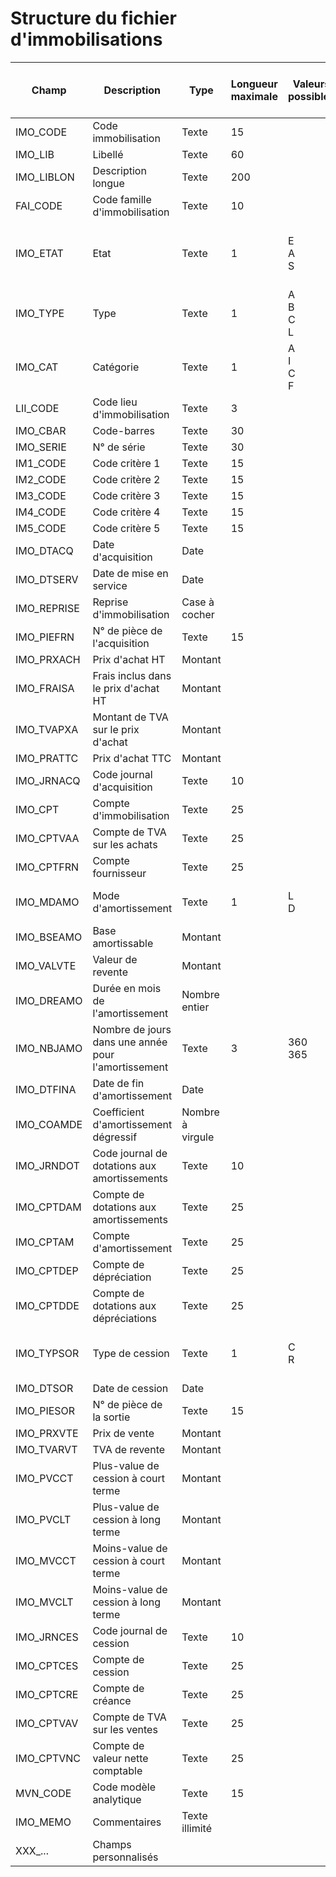 # Structure du fichier d'immobilisations











| Champ        | Description                     | Type           | Longueur maximale | Valeurs possibles               | Description des valeurs possibles | Présence      | Exemple |
|--------------|---------------------------------|----------------|-------------------|--------------------------------|-----------------------------------|---------------|---------|
| IMO\_CODE | Code immobilisation | Texte | 15 |   |   | Obligatoire |   |
| IMO\_LIB | Libellé | Texte | 60 |   |   | Obligatoire |   |
| IMO\_LIBLON | Description longue | Texte | 200 |   |   | Facultatif |   |
| FAI\_CODE | Code famille d'immobilisation | Texte | 10 |   |   | Facultatif |   |
| IMO\_ETAT | Etat | Texte | 1 | E <br> A <br> S | Non amortie <br> En cours <br> Amortie <br> Sortie | Facultatif |   |
| IMO\_TYPE | Type | Texte | 1 | A <br> B <br> C <br> L | Aucun <br> Bien <br> Crédit-bail <br> Location | Facultatif |   |
| IMO\_CAT | Catégorie | Texte | 1 | A <br> I <br> C <br> F | Aucune <br> Incorporelle <br> Corporelle <br> Financière | Facultatif |   |
| LII\_CODE | Code lieu d'immobilisation | Texte | 3 |   |   | Facultatif |   |
| IMO\_CBAR | Code-barres | Texte | 30 |   |   | Facultatif |   |
| IMO\_SERIE | N° de série | Texte | 30 |   |   | Facultatif |   |
| IM1\_CODE | Code critère 1 | Texte | 15 |   |   | Facultatif |   |
| IM2\_CODE | Code critère 2 | Texte | 15 |   |   | Facultatif |   |
| IM3\_CODE | Code critère 3 | Texte | 15 |   |   | Facultatif |   |
| IM4\_CODE | Code critère 4 | Texte | 15 |   |   | Facultatif |   |
| IM5\_CODE | Code critère 5 | Texte | 15 |   |   | Facultatif |   |
| IMO\_DTACQ | Date d'acquisition | Date |   |   |   | Facultatif |   |
| IMO\_DTSERV | Date de mise en service | Date |   |   |   | Facultatif |   |
| IMO\_REPRISE | Reprise d'immobilisation | Case à cocher |   |   |   | Facultatif |   |
| IMO\_PIEFRN | N° de pièce de l'acquisition | Texte | 15 |   |   | Facultatif |   |
| IMO\_PRXACH | Prix d'achat HT | Montant |   |   |   | Facultatif |   |
| IMO\_FRAISA | Frais inclus dans le prix d'achat HT | Montant |   |   |   | Facultatif |   |
| IMO\_TVAPXA | Montant de TVA sur le prix d'achat | Montant |   |   |   | Facultatif |   |
| IMO\_PRATTC | Prix d'achat TTC | Montant |   |   |   | Facultatif |   |
| IMO\_JRNACQ | Code journal d'acquisition | Texte | 10 |   |   | Facultatif |   |
| IMO\_CPT | Compte d'immobilisation | Texte | 25 |   |   | Facultatif |   |
| IMO\_CPTVAA | Compte de TVA sur les achats | Texte | 25 |   |   | Facultatif |   |
| IMO\_CPTFRN | Compte fournisseur | Texte | 25 |   |   | Facultatif |   |
| IMO\_MDAMO | Mode d'amortissement | Texte | 1 | L <br> D | Aucun <br> Linéaire <br> Dégressif | Facultatif |   |
| IMO\_BSEAMO | Base amortissable | Montant |   |   |   | Facultatif |   |
| IMO\_VALVTE | Valeur de revente | Montant |   |   |   | Facultatif |   |
| IMO\_DREAMO | Durée en mois de l'amortissement | Nombre entier |   |   |   | Facultatif |   |
| IMO\_NBJAMO | Nombre de jours dans une année pour l'amortissement | Texte | 3 | 360 <br> 365 | 360 jours <br> 365 jours | Facultatif |   |
| IMO\_DTFINA | Date de fin d'amortissement | Date |   |   |   | Facultatif |   |
| IMO\_COAMDE | Coefficient d'amortissement dégressif | Nombre à virgule |   |   |   | Facultatif |   |
| IMO\_JRNDOT | Code journal de dotations aux amortissements | Texte | 10 |   |   | Facultatif |   |
| IMO\_CPTDAM | Compte de dotations aux amortissements | Texte | 25 |   |   | Facultatif |   |
| IMO\_CPTAM | Compte d'amortissement | Texte | 25 |   |   | Facultatif |   |
| IMO\_CPTDEP | Compte de dépréciation | Texte | 25 |   |   | Facultatif |   |
| IMO\_CPTDDE | Compte de dotations aux dépréciations | Texte | 25 |   |   | Facultatif |   |
| IMO\_TYPSOR | Type de cession | Texte | 1 | C <br> R | Aucun <br> Cession <br> Mise au rebut | Facultatif |   |
| IMO\_DTSOR | Date de cession | Date |   |   |   | Facultatif |   |
| IMO\_PIESOR | N° de pièce de la sortie | Texte | 15 |   |   | Facultatif |   |
| IMO\_PRXVTE | Prix de vente | Montant |   |   |   | Facultatif |   |
| IMO\_TVARVT | TVA de revente | Montant |   |   |   | Facultatif |   |
| IMO\_PVCCT | Plus-value de cession à court terme | Montant |   |   |   | Facultatif |   |
| IMO\_PVCLT | Plus-value de cession à long terme | Montant |   |   |   | Facultatif |   |
| IMO\_MVCCT | Moins-value de cession à court terme | Montant |   |   |   | Facultatif |   |
| IMO\_MVCLT | Moins-value de cession à long terme | Montant |   |   |   | Facultatif |   |
| IMO\_JRNCES | Code journal de cession | Texte | 10 |   |   | Facultatif |   |
| IMO\_CPTCES | Compte de cession | Texte | 25 |   |   | Facultatif |   |
| IMO\_CPTCRE | Compte de créance | Texte | 25 |   |   | Facultatif |   |
| IMO\_CPTVAV | Compte de TVA sur les ventes | Texte | 25 |   |   | Facultatif |   |
| IMO\_CPTVNC | Compte de valeur nette comptable | Texte | 25 |   |   | Facultatif |   |
| MVN\_CODE | Code modèle analytique | Texte | 15 |   |   | Facultatif |   |
| IMO\_MEMO | Commentaires | Texte illimité |   |   |   | Facultatif |   |
| XXX\_... | Champs personnalisés |   |   |   |   | Facultatif |   |


